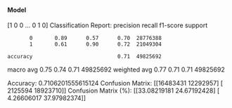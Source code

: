 #### Model
[1 0 0 ... 0 1 0]
Classification Report:
              precision    recall  f1-score   support

           0       0.89      0.57      0.70  28776388
           1       0.61      0.90      0.72  21049304

    accuracy                           0.71  49825692
   macro avg       0.75      0.74      0.71  49825692
weighted avg       0.77      0.71      0.71  49825692

Accuracy: 0.7106201555615124
Confusion Matrix:
[[16483431 12292957]
 [ 2125594 18923710]]
Confusion Matrix (%):
[[33.08219181 24.67192428]
 [ 4.26606017 37.97982374]]
